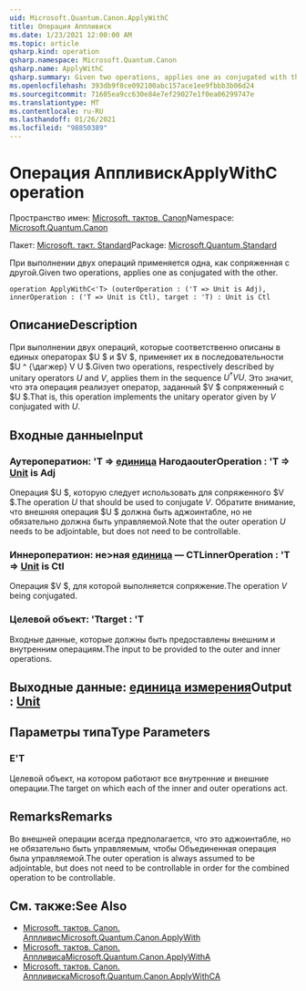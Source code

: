 ```yaml
---
uid: Microsoft.Quantum.Canon.ApplyWithC
title: Операция Аппливиск
ms.date: 1/23/2021 12:00:00 AM
ms.topic: article
qsharp.kind: operation
qsharp.namespace: Microsoft.Quantum.Canon
qsharp.name: ApplyWithC
qsharp.summary: Given two operations, applies one as conjugated with the other.
ms.openlocfilehash: 393db9f8ce092100abc157ace1ee9fbbb3b06d24
ms.sourcegitcommit: 71605ea9cc630e84e7ef29027e1f0ea06299747e
ms.translationtype: MT
ms.contentlocale: ru-RU
ms.lasthandoff: 01/26/2021
ms.locfileid: "98850389"
---
```

# <a name="applywithc-operation"></a><span data-ttu-id="683dd-102">Операция Аппливиск</span><span class="sxs-lookup"><span data-stu-id="683dd-102">ApplyWithC operation</span></span>

<span data-ttu-id="683dd-103">Пространство имен: [Microsoft. тактов. Canon](xref:Microsoft.Quantum.Canon)</span><span class="sxs-lookup"><span data-stu-id="683dd-103">Namespace: [Microsoft.Quantum.Canon](xref:Microsoft.Quantum.Canon)</span></span>

<span data-ttu-id="683dd-104">Пакет: [Microsoft. такт. Standard](https://nuget.org/packages/Microsoft.Quantum.Standard)</span><span class="sxs-lookup"><span data-stu-id="683dd-104">Package: [Microsoft.Quantum.Standard](https://nuget.org/packages/Microsoft.Quantum.Standard)</span></span>


<span data-ttu-id="683dd-105">При выполнении двух операций применяется одна, как сопряженная с другой.</span><span class="sxs-lookup"><span data-stu-id="683dd-105">Given two operations, applies one as conjugated with the other.</span></span>

```qsharp
operation ApplyWithC<'T> (outerOperation : ('T => Unit is Adj), innerOperation : ('T => Unit is Ctl), target : 'T) : Unit is Ctl
```


## <a name="description"></a><span data-ttu-id="683dd-106">Описание</span><span class="sxs-lookup"><span data-stu-id="683dd-106">Description</span></span>

<span data-ttu-id="683dd-107">При выполнении двух операций, которые соответственно описаны в единых операторах $U $ и $V $, применяет их в последовательности $U ^ {\дагжер} V U $.</span><span class="sxs-lookup"><span data-stu-id="683dd-107">Given two operations, respectively described by unitary operators $U$ and $V$, applies them in the sequence $U^{\dagger} V U$.</span></span> <span data-ttu-id="683dd-108">Это значит, что эта операция реализует оператор, заданный $V $ сопряженный с $U $.</span><span class="sxs-lookup"><span data-stu-id="683dd-108">That is, this operation implements the unitary operator given by $V$ conjugated with $U$.</span></span>

## <a name="input"></a><span data-ttu-id="683dd-109">Входные данные</span><span class="sxs-lookup"><span data-stu-id="683dd-109">Input</span></span>

### <a name="outeroperation--t--unit--is-adj"></a><span data-ttu-id="683dd-110">Аутероператион: 'T => [единица](xref:microsoft.quantum.lang-ref.unit)  Нагода</span><span class="sxs-lookup"><span data-stu-id="683dd-110">outerOperation : 'T => [Unit](xref:microsoft.quantum.lang-ref.unit)  is Adj</span></span>

<span data-ttu-id="683dd-111">Операция $U $, которую следует использовать для сопряженного $V $.</span><span class="sxs-lookup"><span data-stu-id="683dd-111">The operation $U$ that should be used to conjugate $V$.</span></span> <span data-ttu-id="683dd-112">Обратите внимание, что внешняя операция $U $ должна быть аджоинтабле, но не обязательно должна быть управляемой.</span><span class="sxs-lookup"><span data-stu-id="683dd-112">Note that the outer operation $U$ needs to be adjointable, but does not need to be controllable.</span></span>


### <a name="inneroperation--t--unit--is-ctl"></a><span data-ttu-id="683dd-113">Иннероператион: не>ная [единица](xref:microsoft.quantum.lang-ref.unit)  — CTL</span><span class="sxs-lookup"><span data-stu-id="683dd-113">innerOperation : 'T => [Unit](xref:microsoft.quantum.lang-ref.unit)  is Ctl</span></span>

<span data-ttu-id="683dd-114">Операция $V $, для которой выполняется сопряжение.</span><span class="sxs-lookup"><span data-stu-id="683dd-114">The operation $V$ being conjugated.</span></span>


### <a name="target--t"></a><span data-ttu-id="683dd-115">Целевой объект: 'T</span><span class="sxs-lookup"><span data-stu-id="683dd-115">target : 'T</span></span>

<span data-ttu-id="683dd-116">Входные данные, которые должны быть предоставлены внешним и внутренним операциям.</span><span class="sxs-lookup"><span data-stu-id="683dd-116">The input to be provided to the outer and inner operations.</span></span>



## <a name="output--unit"></a><span data-ttu-id="683dd-117">Выходные данные: [единица измерения](xref:microsoft.quantum.lang-ref.unit)</span><span class="sxs-lookup"><span data-stu-id="683dd-117">Output : [Unit](xref:microsoft.quantum.lang-ref.unit)</span></span>



## <a name="type-parameters"></a><span data-ttu-id="683dd-118">Параметры типа</span><span class="sxs-lookup"><span data-stu-id="683dd-118">Type Parameters</span></span>

### <a name="t"></a><span data-ttu-id="683dd-119">Е</span><span class="sxs-lookup"><span data-stu-id="683dd-119">'T</span></span>

<span data-ttu-id="683dd-120">Целевой объект, на котором работают все внутренние и внешние операции.</span><span class="sxs-lookup"><span data-stu-id="683dd-120">The target on which each of the inner and outer operations act.</span></span>

## <a name="remarks"></a><span data-ttu-id="683dd-121">Remarks</span><span class="sxs-lookup"><span data-stu-id="683dd-121">Remarks</span></span>

<span data-ttu-id="683dd-122">Во внешней операции всегда предполагается, что это аджоинтабле, но не обязательно быть управляемым, чтобы Объединенная операция была управляемой.</span><span class="sxs-lookup"><span data-stu-id="683dd-122">The outer operation is always assumed to be adjointable, but does not need to be controllable in order for the combined operation to be controllable.</span></span>

## <a name="see-also"></a><span data-ttu-id="683dd-123">См. также:</span><span class="sxs-lookup"><span data-stu-id="683dd-123">See Also</span></span>

- [<span data-ttu-id="683dd-124">Microsoft. тактов. Canon. Аппливис</span><span class="sxs-lookup"><span data-stu-id="683dd-124">Microsoft.Quantum.Canon.ApplyWith</span></span>](xref:Microsoft.Quantum.Canon.ApplyWith)
- [<span data-ttu-id="683dd-125">Microsoft. тактов. Canon. Аппливиса</span><span class="sxs-lookup"><span data-stu-id="683dd-125">Microsoft.Quantum.Canon.ApplyWithA</span></span>](xref:Microsoft.Quantum.Canon.ApplyWithA)
- [<span data-ttu-id="683dd-126">Microsoft. тактов. Canon. Аппливиска</span><span class="sxs-lookup"><span data-stu-id="683dd-126">Microsoft.Quantum.Canon.ApplyWithCA</span></span>](xref:Microsoft.Quantum.Canon.ApplyWithCA)
